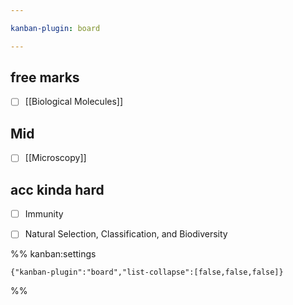 ```yaml
---

kanban-plugin: board

---
```


## free marks

- [ ] [[Biological Molecules]]


## Mid

- [ ] [[Microscopy]]


## acc kinda hard

- [ ] Immunity
- [ ] Natural Selection, Classification, and Biodiversity




%% kanban:settings
```
{"kanban-plugin":"board","list-collapse":[false,false,false]}
```
%%
